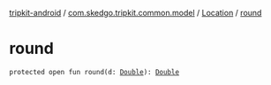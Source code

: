 [tripkit-android](../../index.md) / [com.skedgo.tripkit.common.model](../index.md) / [Location](index.md) / [round](./round.md)

# round

`protected open fun round(d: `[`Double`](https://kotlinlang.org/api/latest/jvm/stdlib/kotlin/-double/index.html)`): `[`Double`](https://kotlinlang.org/api/latest/jvm/stdlib/kotlin/-double/index.html)